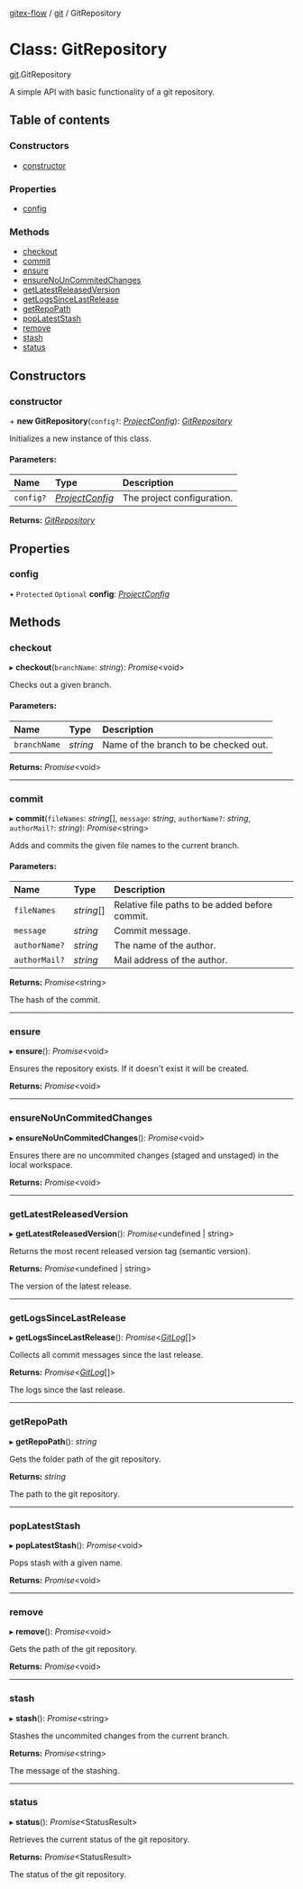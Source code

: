 [gitex-flow](../README.md) / [git](../modules/git.md) / GitRepository

# Class: GitRepository

[git](../modules/git.md).GitRepository

A simple API with basic functionality of a git repository.

## Table of contents

### Constructors

- [constructor](git.gitrepository.md#constructor)

### Properties

- [config](git.gitrepository.md#config)

### Methods

- [checkout](git.gitrepository.md#checkout)
- [commit](git.gitrepository.md#commit)
- [ensure](git.gitrepository.md#ensure)
- [ensureNoUnCommitedChanges](git.gitrepository.md#ensurenouncommitedchanges)
- [getLatestReleasedVersion](git.gitrepository.md#getlatestreleasedversion)
- [getLogsSinceLastRelease](git.gitrepository.md#getlogssincelastrelease)
- [getRepoPath](git.gitrepository.md#getrepopath)
- [popLatestStash](git.gitrepository.md#poplateststash)
- [remove](git.gitrepository.md#remove)
- [stash](git.gitrepository.md#stash)
- [status](git.gitrepository.md#status)

## Constructors

### constructor

\+ **new GitRepository**(`config?`: [*ProjectConfig*](../interfaces/configs.projectconfig.md)): [*GitRepository*](git.gitrepository.md)

Initializes a new instance of this class.

#### Parameters:

Name | Type | Description |
:------ | :------ | :------ |
`config?` | [*ProjectConfig*](../interfaces/configs.projectconfig.md) | The project configuration.    |

**Returns:** [*GitRepository*](git.gitrepository.md)

## Properties

### config

• `Protected` `Optional` **config**: [*ProjectConfig*](../interfaces/configs.projectconfig.md)

## Methods

### checkout

▸ **checkout**(`branchName`: *string*): *Promise*<void\>

Checks out a given branch.

#### Parameters:

Name | Type | Description |
:------ | :------ | :------ |
`branchName` | *string* | Name of the branch to be checked out.    |

**Returns:** *Promise*<void\>

___

### commit

▸ **commit**(`fileNames`: *string*[], `message`: *string*, `authorName?`: *string*, `authorMail?`: *string*): *Promise*<string\>

Adds and commits the given file names to the current branch.

#### Parameters:

Name | Type | Description |
:------ | :------ | :------ |
`fileNames` | *string*[] | Relative file paths to be added before commit.   |
`message` | *string* | Commit message.   |
`authorName?` | *string* | The name of the author.   |
`authorMail?` | *string* | Mail address of the author.    |

**Returns:** *Promise*<string\>

The hash of the commit.

___

### ensure

▸ **ensure**(): *Promise*<void\>

Ensures the repository exists.
If it doesn't exist it will be created.

**Returns:** *Promise*<void\>

___

### ensureNoUnCommitedChanges

▸ **ensureNoUnCommitedChanges**(): *Promise*<void\>

Ensures there are no uncommited changes (staged and unstaged) in the local workspace.

**Returns:** *Promise*<void\>

___

### getLatestReleasedVersion

▸ **getLatestReleasedVersion**(): *Promise*<undefined \| string\>

Returns the most recent released version tag (semantic version).

**Returns:** *Promise*<undefined \| string\>

The version of the latest release.

___

### getLogsSinceLastRelease

▸ **getLogsSinceLastRelease**(): *Promise*<[*GitLog*](../interfaces/git.gitlog.md)[]\>

Collects all commit messages since the last release.

**Returns:** *Promise*<[*GitLog*](../interfaces/git.gitlog.md)[]\>

The logs since the last release.

___

### getRepoPath

▸ **getRepoPath**(): *string*

Gets the folder path of the git repository.

**Returns:** *string*

The path to the git repository.

___

### popLatestStash

▸ **popLatestStash**(): *Promise*<void\>

Pops stash with a given name.

**Returns:** *Promise*<void\>

___

### remove

▸ **remove**(): *Promise*<void\>

Gets the path of the git repository.

**Returns:** *Promise*<void\>

___

### stash

▸ **stash**(): *Promise*<string\>

Stashes the uncommited changes from the current branch.

**Returns:** *Promise*<string\>

The message of the stashing.

___

### status

▸ **status**(): *Promise*<StatusResult\>

Retrieves the current status of the git repository.

**Returns:** *Promise*<StatusResult\>

The status of the git repository.
